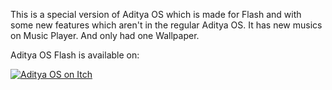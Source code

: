 This is a special version of Aditya OS which is made for Flash and with some new features which aren't in the regular Aditya OS.
It has new musics on Music Player. And only had one Wallpaper.

Aditya OS Flash is available on:
<p><span style="color: inherit; font-family: inherit; font-size: inherit;"><a href="https://mastered-yt-aditya.itch.io/aditya-os-flash" target="_blank"><img src="https://img.itch.zone/aW1nLzEzNjQwMjI2LnBuZw==/original/12EVYs.png" alt="Aditya OS on Itch" title="Aditya OS on Itch"></a><br></span></p>
